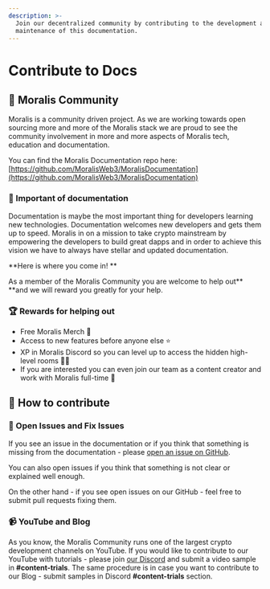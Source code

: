 ```yaml
---
description: >-
  Join our decentralized community by contributing to the development and
  maintenance of this documentation.
---
```


# Contribute to Docs

## 🤝 Moralis Community

Moralis is a community driven project. As we are working towards open sourcing more and more of the Moralis stack we are proud to see the community involvement in more and more aspects of Moralis tech, education and documentation.

You can find the Moralis Documentation repo here: [https://github.com/MoralisWeb3/MoralisDocumentation](https://github.com/MoralisWeb3/MoralisDocumentation)

### 🤔 Important of documentation

Documentation is maybe the most important thing for developers learning new technologies. Documentation welcomes new developers and gets them up to speed. Moralis in on a mission to take crypto mainstream by empowering the developers to build great dapps and in order to achieve this vision we have to always have stellar and updated documentation.

**Here is where you come in! **

As a member of the Moralis Community you are welcome to help out** **and we will reward you greatly for your help.

### 🏆 Rewards for helping out

* Free Moralis Merch 🤩
* Access to new features before anyone else ⭐️
* XP in Moralis Discord so you can level up to access the hidden high-level rooms 🧙‍♂️
* If you are interested you can even join our team as a content creator and work with Moralis full-time 🤯

## 💪 How to contribute

### 🛑 Open Issues and Fix Issues

If you see an issue in the documentation or if you think that something is missing from the documentation - please [open an issue on GitHub](https://github.com/MoralisWeb3/MoralisDocumentation/issues).

You can also open issues if you think that something is not clear or explained well enough.

On the other hand - if you see open issues on our GitHub - feel free to submit pull requests fixing them.

### 📹 YouTube and Blog

As you know, the Moralis Community runs one of the largest crypto development channels on YouTube. If you would like to contribute to our YouTube with tutorials - please join [our Discord](https://morals.io/mage) and submit a video sample in **#content-trials**. The same procedure is in case you want to contribute to our Blog - submit samples in Discord **#content-trials** section.



